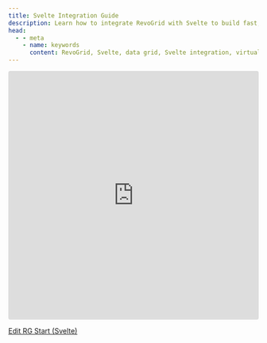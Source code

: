 ```yaml
---
title: Svelte Integration Guide
description: Learn how to integrate RevoGrid with Svelte to build fast, scalable data grids with support for virtual rows and columns.
head:
  - - meta
    - name: keywords
      content: RevoGrid, Svelte, data grid, Svelte integration, virtual grid, virtual rows, virtual columns, Svelte grid example, grid performance, large data sets, customizable grid, RevoGrid Svelte components
---
```


<ClientOnly>
<iframe src="https://stackblitz.com/edit/vitejs-vite-dvilmw?embed=1&file=src%2FApp.svelte&hideExplorer=1&hideNavigation=1&view=preview"
     style="width:100%; height: 500px; border:0; border-radius: 4px; overflow:hidden;"
     title="RG Start (Svelte)"
     sandbox="allow-forms allow-modals allow-popups allow-presentation allow-same-origin allow-scripts" credentialless anonymous
   ></iframe>
</ClientOnly>

[Edit RG Start (Svelte)](https://stackblitz.com/edit/vitejs-vite-dvilmw)

<!-- ## Svelte Kit Demo

<ClientOnly>
<iframe src="https://codesandbox.io/p/devbox/rg-start-svelte-k7xdsh?embed=1&file=%2Fsrc%2Froutes%2F%2Bpage.svelte"
     style="width:100%; height: 500px; border:0; border-radius: 4px; overflow:hidden;"
     title="RG Start (Svelte)"
     allow="accelerometer; ambient-light-sensor; camera; encrypted-media; geolocation; gyroscope; hid; microphone; midi; payment; usb; vr; xr-spatial-tracking"
     sandbox="allow-forms allow-modals allow-popups allow-presentation allow-same-origin allow-scripts"
   ></iframe>
</ClientOnly>

[![Edit RG Start (Svelte)](https://codesandbox.io/static/img/play-codesandbox.svg)](https://codesandbox.io/p/devbox/rg-start-svelte-k7xdsh?embed=1&file=%2Fsrc%2Froutes%2F%2Bpage.svelte) -->